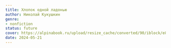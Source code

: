 ```yaml
---
title: Хлопок одной ладонью
author: Николай Кукушкин
genre:
- nonfiction
status: future
cover: https://alpinabook.ru/upload/resize_cache/converted/90/iblock/e8d/470_470_1/e8de48c79532016fdf5b4cead014a571.jpg.webp
date: 2024-05-21
---
```


